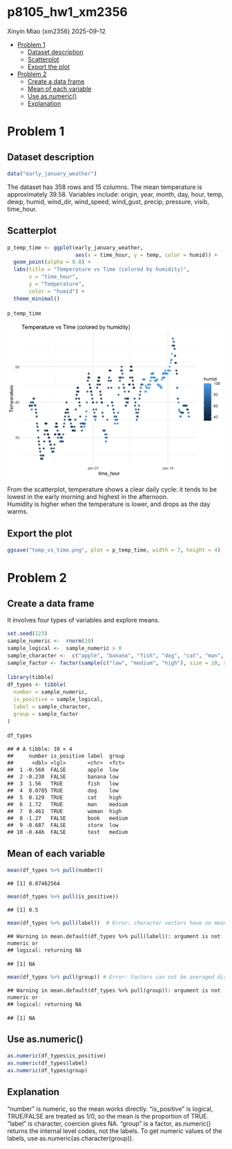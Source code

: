 p8105_hw1_xm2356
================
Xinyin Miao (xm2356)
2025-09-12

- [Problem 1](#problem-1)
  - [Dataset description](#dataset-description)
  - [Scatterplot](#scatterplot)
  - [Export the plot](#export-the-plot)
- [Problem 2](#problem-2)
  - [Create a data frame](#create-a-data-frame)
  - [Mean of each variable](#mean-of-each-variable)
  - [Use as.numeric()](#use-asnumeric)
  - [Explanation](#explanation)

# Problem 1

## Dataset description

``` r
data("early_january_weather")
```

The dataset has 358 rows and 15 columns. The mean temperature is
approximately 39.58. Variables include: origin, year, month, day, hour,
temp, dewp, humid, wind_dir, wind_speed, wind_gust, precip, pressure,
visib, time_hour.

## Scatterplot

``` r
p_temp_time <- ggplot(early_january_weather,
                      aes(x = time_hour, y = temp, color = humid)) +
  geom_point(alpha = 0.8) +
  labs(title = "Temperature vs Time (colored by humidity)",
       x = "time_hour",
       y = "Temperature",
       color = "humid") +
  theme_minimal()

p_temp_time
```

![](p8105_hw1_xm2356_files/figure-gfm/unnamed-chunk-2-1.png)<!-- -->

From the scatterplot, temperature shows a clear daily cycle: it tends to
be lowest in the early morning and highest in the afternoon.  
Humidity is higher when the temperature is lower, and drops as the day
warms.

## Export the plot

``` r
ggsave("temp_vs_time.png", plot = p_temp_time, width = 7, height = 4)
```

# Problem 2

## Create a data frame

It involves four types of variables and explore means.

``` r
set.seed(123)
sample_numeric <-  rnorm(10)
sample_logical <-  sample_numeric > 0
sample_character <-  c("apple", "banana", "fish", "dog", "cat", "man", "woman", "book", "store", "test")
sample_factor <- factor(sample(c("low", "medium", "high"), size = 10, replace = TRUE), levels = c("low", "medium", "high"))

library(tibble)
df_types <- tibble(
  number = sample_numeric, 
  is_positive = sample_logical,
  label = sample_character,
  group = sample_factor
)

df_types
```

    ## # A tibble: 10 × 4
    ##     number is_positive label  group 
    ##      <dbl> <lgl>       <chr>  <fct> 
    ##  1 -0.560  FALSE       apple  low   
    ##  2 -0.230  FALSE       banana low   
    ##  3  1.56   TRUE        fish   low   
    ##  4  0.0705 TRUE        dog    low   
    ##  5  0.129  TRUE        cat    high  
    ##  6  1.72   TRUE        man    medium
    ##  7  0.461  TRUE        woman  high  
    ##  8 -1.27   FALSE       book   medium
    ##  9 -0.687  FALSE       store  low   
    ## 10 -0.446  FALSE       test   medium

## Mean of each variable

``` r
mean(df_types %>% pull(number))
```

    ## [1] 0.07462564

``` r
mean(df_types %>% pull(is_positive))
```

    ## [1] 0.5

``` r
mean(df_types %>% pull(label))  # Error: character vectors have no mean
```

    ## Warning in mean.default(df_types %>% pull(label)): argument is not numeric or
    ## logical: returning NA

    ## [1] NA

``` r
mean(df_types %>% pull(group)) # Error: Factors can not be averaged directly
```

    ## Warning in mean.default(df_types %>% pull(group)): argument is not numeric or
    ## logical: returning NA

    ## [1] NA

## Use as.numeric()

``` r
as.numeric(df_types$is_positive)
as.numeric(df_types$label)
as.numeric(df_types$group)
```

## Explanation

“number” is numeric, so the mean works directly. “is_positive” is
logical, TRUE/FALSE are treated as 1/0, so the mean is the proportion of
TRUE. “label” is character, coercion gives NA. “group” is a factor,
as.numeric() returns the internal level codes, not the labels. To get
numeric values of the labels, use as.numeric(as.character(group)).

